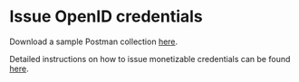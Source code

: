 # Issue OpenID credentials

Download a sample Postman collection [here](../../../Postman\_collections/OID4VC%20and%20OID4VP%20testing).

Detailed instructions on how to issue monetizable credentials can be found [here](../../key-standards/interoperability-with-openid/openid-issuance-and-verification-integration-guide.md).
